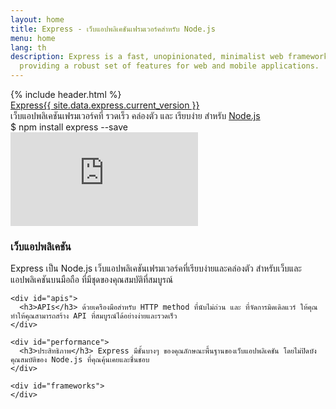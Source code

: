 ```yaml
---
layout: home
title: Express - เว็บแอปพลิเคชันเฟรมเวอร์คสำหรับ Node.js
menu: home
lang: th
description: Express is a fast, unopinionated, minimalist web framework for Node.js,
  providing a robust set of features for web and mobile applications.
---
```

<section id="home-content">
  {% include header.html %}
  <div id="overlay"></div>
  <div id="homepage-leftpane" class="pane">
    <section id="description">
        <div class="express"><a href="/">Express</a><a href="{{ page.lang }}/changelog/4x.html#{{ site.data.express.current_version }}" id="express-version">{{ site.data.express.current_version }}</a></div>
        <span class="description">เว็บแอปพลิเคชันเฟรมเวอร์คที่ รวดเร็ว คล่องตัว และ เรียบง่าย สำหรับ <a href='https://nodejs.org/en/'>Node.js</a></span>
    </section>
    <div id="install-command">$ npm install express --save</div>
  </div>
  <div id="homepage-rightpane" class="pane">
    <iframe src="https://www.youtube.com/embed/HxGt_3F0ULg" frameborder="0" allowfullscreen></iframe>
  </div>
</section>



<section id="intro">

  <div id="boxes" class="clearfix">
    <div id="web-applications">
      <h3>เว็บแอปพลิเคชัน</h3> Express เป็น Node.js เว็บแอปพลิเคชันเฟรมเวอร์คที่เรียบง่ายและคล่องตัว สำหรับเว็บและแอปพลิเคชันบนมือถือ ที่มีชุดของคุณสมบัติที่สมบูรณ์
    </div>

    <div id="apis">
      <h3>APIs</h3> ด้วยเครืองมือสำหรับ HTTP method ที่นับไม่ถ่วน และ ที่จัดการมิดเดิลแวร์ ให้คุณ ทำให้คุณสามารถสร้าง API ที่สมบูรณ์ได้อย่างง่ายและรวดเร็ว
    </div>

    <div id="performance">
      <h3>ประสิทธิภาพ</h3> Express มีชั้นบางๆ ของคุณลักษณะพื้นฐานของเว็บแอปพลิเคชัน โดยไม่ปิดบังคุณสมบัติของ Node.js ที่คุณคุ้นเคยและชื่นชอบ
    </div>

    <div id="frameworks">
    </div>
  </div>

</section>
